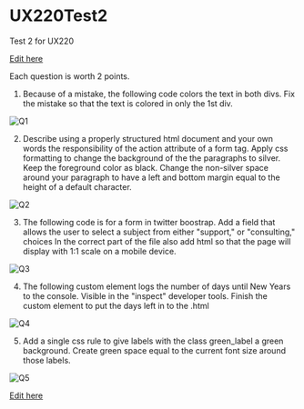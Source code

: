 # UX220Test2
Test 2 for UX220

[Edit here](https://diy-pwa.dev/~/gh/Olga-steblyk/UX220Test2)

Each question is worth 2 points.

1. Because of a mistake, the following code colors the text in both divs. Fix the mistake so that the text is colored in only the 1st div.

![Q1](readmeimages/Q1.png)

2. Describe using a properly structured html document and your own words the responsibility of the action attribute of 
a form tag. Apply css formatting to change the background of the the paragraphs to silver. Keep the foreground color as black. 
Change the non-silver space around your paragraph to have a left and bottom margin equal to the height of a default character.

![Q2](readmeimages/Q2.png)

3. The following code is for a form in twitter boostrap. Add a field that allows the user to select a subject from 
either "support," or "consulting," choices In the correct part of the file also add html so that the page will 
display with 1:1 scale on a mobile device.

![Q3](readmeimages/Q3.png)


4. The following custom element logs the number of days until New Years to the console. 
Visible in the "inspect" developer tools. Finish the custom element to put the days left in to the .html

![Q4](readmeimages/Q4.png)

5. Add a single css rule to give labels with the class green_label a green background.
Create green space equal to the current font size around those labels.

![Q5](readmeimages/Q5.png)

[Edit here](https://diy-pwa.dev/~/gh/rhildred/UX220Test2)
